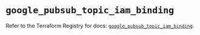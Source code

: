# `google_pubsub_topic_iam_binding`

Refer to the Terraform Registry for docs: [`google_pubsub_topic_iam_binding`](https://registry.terraform.io/providers/hashicorp/google-beta/5.29.1/docs/resources/google_pubsub_topic_iam_binding).
